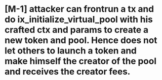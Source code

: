 # [M-1] attacker can frontrun a tx and do ix_initialize_virtual_pool with his crafted ctx and params to create a new token and pool. Hence does not let others to launch a token and make himself the creator of the pool and receives the creator fees. 